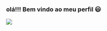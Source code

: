 ### olá!!! Bem vindo ao meu perfil 😃
![](https://media.tenor.com/prT_agJ7F98AAAAd/the-rock-the-rock-sus.gif)
